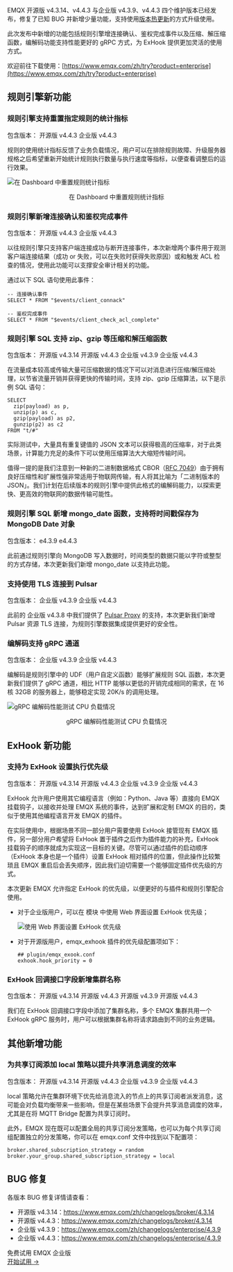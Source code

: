 EMQX 开源版 v4.3.14、v4.4.3 与企业版 v4.3.9、v4.4.3 四个维护版本已经发布，修复了已知 BUG 并新增少量功能，支持使用[版本热更新](https://www.emqx.io/docs/zh/v4.4/advanced/relup.html)的方式升级使用。

此次发布中新增的功能包括规则引擎增连接确认、鉴权完成事件以及压缩、解压缩函数，编解码功能支持性能更好的 gRPC 方式，为 ExHook 提供更加灵活的使用方式。

欢迎前往下载使用：[https://www.emqx.com/zh/try?product=enterprise](https://www.emqx.com/zh/try?product=enterprise)

## 规则引擎新功能

### 规则引擎支持重置指定规则的统计指标

包含版本： 开源版 v4.4.3 企业版 v4.4.3

规则的使用统计指标反馈了业务负载情况，用户可以在排除规则故障、升级服务器规格之后希望重新开始统计规则执行数量与执行速度等指标，以便查看调整后的运行效果。

![在 Dashboard 中重置规则统计指标](https://assets.emqx.com/images/b580154abf7a6f889a3761908c3713b4.png)

<center>在 Dashboard 中重置规则统计指标</center>

### 规则引擎新增连接确认和鉴权完成事件

包含版本： 开源版 v4.4.3 企业版 v4.4.3

以往规则引擎只支持客户端连接成功与断开连接事件，本次新增两个事件用于观测客户端连接结果（成功 or 失败，可以在失败时获得失败原因）或和触发 ACL 检查的情况，使用此功能可以支撑安全审计相关的功能。

通过以下 SQL 语句使用此事件：

```
-- 连接确认事件
SELECT * FROM "$events/client_connack"

-- 鉴权完成事件
SELECT * FROM "$events/client_check_acl_complete"
```

### 规则引擎 SQL 支持 zip、gzip 等压缩和解压缩函数

包含版本： 开源版 v4.3.14 开源版 v4.4.3 企业版 v4.3.9 企业版 v4.4.3

在流量成本较高或传输大量可压缩数据的情况下可以对消息进行压缩/解压缩处理，以节省流量开销并获得更快的传输时间，支持 zip、gzip 压缩算法，以下是示例 SQL 语句：

```
SELECT 
  zip(payload) as p,
  unzip(p) as c,
  gzip(payload) as p2,
  gunzip(p2) as c2
FROM "t/#"
```

实际测试中，大量具有重复键值的 JSON 文本可以获得极高的压缩率，对于此类场景，计算能力充足的条件下可以使用压缩算法大大缩短传输时间。

值得一提的是我们注意到一种新的二进制数据格式 CBOR（[RFC 7049](https://datatracker.ietf.org/doc/html/rfc7049)）由于拥有良好压缩性和扩展性强非常适用于物联网传输，有人将其比喻为「二进制版本的 JSON」。我们计划在后续版本的规则引擎中提供此格式的编解码能力，以探索更快、更高效的物联网的数据传输可能性。

### 规则引擎 SQL 新增 mongo_date 函数，支持将时间戳保存为 MongoDB Date 对象

包含版本： e4.3.9 e4.4.3

此前通过规则引擎向 MongoDB 写入数据时，时间类型的数据只能以字符或整型的方式存储，本次更新我们新增 mongo_date 以支持此功能。

### 支持使用 TLS 连接到 Pulsar

包含版本： 企业版 v4.3.9 企业版 v4.4.3

此前的 企业版 v4.3.8 中我们提供了 [Pulsar Proxy](https://pulsar.apache.org/docs/2.11.x/administration-proxy/) 的支持，本次更新我们新增 Pulsar 资源 TLS 连接，为规则引擎数据集成提供更好的安全性。

### 编解码支持 gRPC 通道

包含版本： 企业版 v4.3.9 企业版 v4.4.3

编解码是规则引擎中的 UDF（用户自定义函数）能够扩展规则 SQL 函数，本次更新我们提供了 gRPC 通道，相比 HTTP 能够以更低的开销完成相同的需求，在 16 核 32GB 的服务器上，能够稳定实现 20K/s 的调用处理。

![gRPC 编解码性能测试 CPU 负载情况](https://assets.emqx.com/images/ebf05f5c8619d6e30d1ea5b85e0b7918.png)

<center>gRPC 编解码性能测试 CPU 负载情况</center>

## ExHook 新功能

### 支持为 ExHook 设置执行优先级

包含版本： 开源版 v4.3.14 开源版 v4.4.3 企业版 v4.3.9 企业版 v4.4.3

ExHook 允许用户使用其它编程语言（例如：Python、Java 等）直接向 EMQX 挂载钩子，以接收并处理 EMQX 系统的事件，达到扩展和定制 EMQX 的目的，类似于使用其他编程语言开发 EMQX 的插件。

在实际使用中，根据场景不同一部分用户需要使用 ExHook 接管现有 EMQX 插件，另一部分用户希望将 ExHook 置于插件之后作为插件能力的补充，ExHook 挂载钩子的顺序就成为实现这一目标的关键。尽管可以通过插件的启动顺序（ExHook 本身也是一个插件）设置 ExHook 相对插件的位置，但此操作比较繁琐且 EMQX 重启后会丢失顺序，因此我们迫切需要一个能够固定插件优先级的方式。

本次更新 EMQX 允许指定 ExHook 的优先级，以便更好的与插件和规则引擎配合使用。

- 对于企业版用户，可以在 模块 中使用 Web 界面设置 ExHook 优先级；

  ![使用 Web 界面设置 ExHook 优先级](https://assets.emqx.com/images/fe86ca9b49c4c125c2deb73919b7ec07.png)

- 对于开源版用户，emqx_exhook 插件的优先级配置项如下：

   ```
   ## plugin/emqx_exook.conf
   exhook.hook_priority = 0
   ```

### ExHook 回调接口字段新增集群名称

包含版本： 开源版 v4.3.14 开源版 v4.4.3 开源版 v4.3.9 开源版 v4.4.3

我们在 ExHook 回调接口字段中添加了集群名称，多个 EMQX 集群共用一个 ExHook gRPC 服务时，用户可以根据集群名称将请求路由到不同的业务逻辑。

## 其他新增功能

### 为共享订阅添加 local 策略以提升共享消息调度的效率

包含版本： 开源版 v4.3.14 开源版 v4.4.3 企业版 v4.3.9 企业版 v4.4.3

local 策略允许在集群环境下优先给消息流入的节点上的共享订阅者派发消息，这可能会对负载均衡带来一些影响，但是在某些场景下会提升共享消息调度的效率，尤其是在将 MQTT Bridge 配置为共享订阅时。

此外，EMQX 现在既可以配置全局的共享订阅分发策略，也可以为每个共享订阅组配置独立的分发策略，你可以在 emqx.conf 文件中找到以下配置项：

```
broker.shared_subscription_strategy = random
broker.your_group.shared_subscription_strategy = local
```

## BUG 修复

各版本 BUG 修复详情请查看：

- 开源版 v4.3.14：https://www.emqx.com/zh/changelogs/broker/4.3.14
- 开源版 v4.4.3：https://www.emqx.com/zh/changelogs/broker/4.3.14
- 企业版 v4.3.9：https://www.emqx.com/zh/changelogs/enterprise/4.3.9
- 企业版 v4.4.3：https://www.emqx.com/zh/changelogs/enterprise/4.3.9


<section class="promotion">
    <div>
        免费试用 EMQX 企业版
    </div>
    <a href="https://www.emqx.com/zh/try?product=enterprise" class="button is-gradient px-5">开始试用 →</a >
</section>
